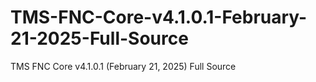 # TMS-FNC-Core-v4.1.0.1-February-21-2025-Full-Source
TMS FNC Core v4.1.0.1 (February 21, 2025) Full Source
